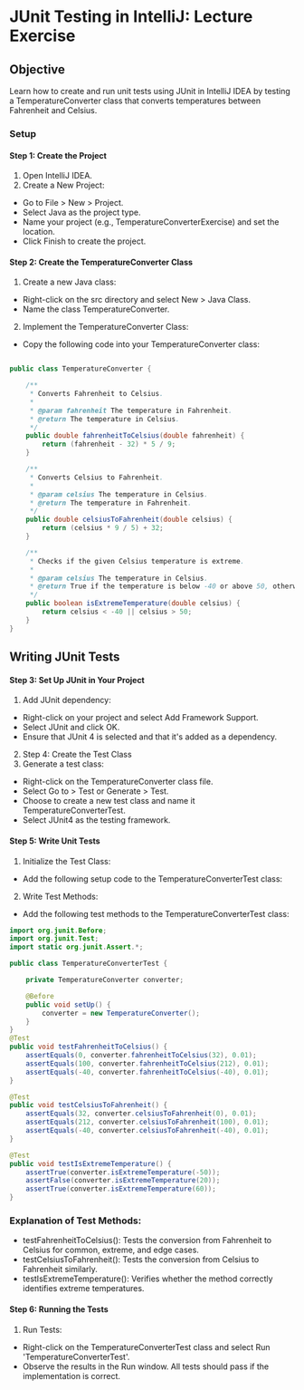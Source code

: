 # JUnit Testing in IntelliJ: Lecture Exercise
## Objective
Learn how to create and run unit tests using JUnit in IntelliJ IDEA by testing a TemperatureConverter class that converts temperatures between Fahrenheit and Celsius.

### Setup
#### Step 1: Create the Project
1. Open IntelliJ IDEA.
2. Create a New Project:
- Go to File > New > Project.
- Select Java as the project type.
- Name your project (e.g., TemperatureConverterExercise) and set the location.
- Click Finish to create the project.

#### Step 2: Create the TemperatureConverter Class
1. Create a new Java class:

- Right-click on the src directory and select New > Java Class.
- Name the class TemperatureConverter.
2. Implement the TemperatureConverter Class:

- Copy the following code into your TemperatureConverter class:
```java

public class TemperatureConverter {

    /**
     * Converts Fahrenheit to Celsius.
     *
     * @param fahrenheit The temperature in Fahrenheit.
     * @return The temperature in Celsius.
     */
    public double fahrenheitToCelsius(double fahrenheit) {
        return (fahrenheit - 32) * 5 / 9;
    }

    /**
     * Converts Celsius to Fahrenheit.
     *
     * @param celsius The temperature in Celsius.
     * @return The temperature in Fahrenheit.
     */
    public double celsiusToFahrenheit(double celsius) {
        return (celsius * 9 / 5) + 32;
    }

    /**
     * Checks if the given Celsius temperature is extreme.
     *
     * @param celsius The temperature in Celsius.
     * @return True if the temperature is below -40 or above 50, otherwise false.
     */
    public boolean isExtremeTemperature(double celsius) {
        return celsius < -40 || celsius > 50;
    }
}

```
## Writing JUnit Tests
#### Step 3: Set Up JUnit in Your Project
1. Add JUnit dependency:
- Right-click on your project and select Add Framework Support.
- Select JUnit and click OK.
- Ensure that JUnit 4 is selected and that it's added as a dependency.
2. Step 4: Create the Test Class
1. Generate a test class:
- Right-click on the TemperatureConverter class file.
- Select Go to > Test or Generate > Test.
- Choose to create a new test class and name it TemperatureConverterTest.
- Select JUnit4 as the testing framework.
#### Step 5: Write Unit Tests
1. Initialize the Test Class:

- Add the following setup code to the TemperatureConverterTest class:

2. Write Test Methods:

- Add the following test methods to the TemperatureConverterTest class:

``` java
import org.junit.Before;
import org.junit.Test;
import static org.junit.Assert.*;

public class TemperatureConverterTest {

    private TemperatureConverter converter;

    @Before
    public void setUp() {
        converter = new TemperatureConverter();
    }
}
@Test
public void testFahrenheitToCelsius() {
    assertEquals(0, converter.fahrenheitToCelsius(32), 0.01);
    assertEquals(100, converter.fahrenheitToCelsius(212), 0.01);
    assertEquals(-40, converter.fahrenheitToCelsius(-40), 0.01);
}

@Test
public void testCelsiusToFahrenheit() {
    assertEquals(32, converter.celsiusToFahrenheit(0), 0.01);
    assertEquals(212, converter.celsiusToFahrenheit(100), 0.01);
    assertEquals(-40, converter.celsiusToFahrenheit(-40), 0.01);
}

@Test
public void testIsExtremeTemperature() {
    assertTrue(converter.isExtremeTemperature(-50));
    assertFalse(converter.isExtremeTemperature(20));
    assertTrue(converter.isExtremeTemperature(60));
}


```
### Explanation of Test Methods:

- testFahrenheitToCelsius(): Tests the conversion from Fahrenheit to Celsius for common, extreme, and edge cases.
- testCelsiusToFahrenheit(): Tests the conversion from Celsius to Fahrenheit similarly.
- testIsExtremeTemperature(): Verifies whether the method correctly identifies extreme temperatures.
#### Step 6: Running the Tests
1. Run Tests:
- Right-click on the TemperatureConverterTest class and select Run 'TemperatureConverterTest'.
- Observe the results in the Run window. All tests should pass if the implementation is correct.
